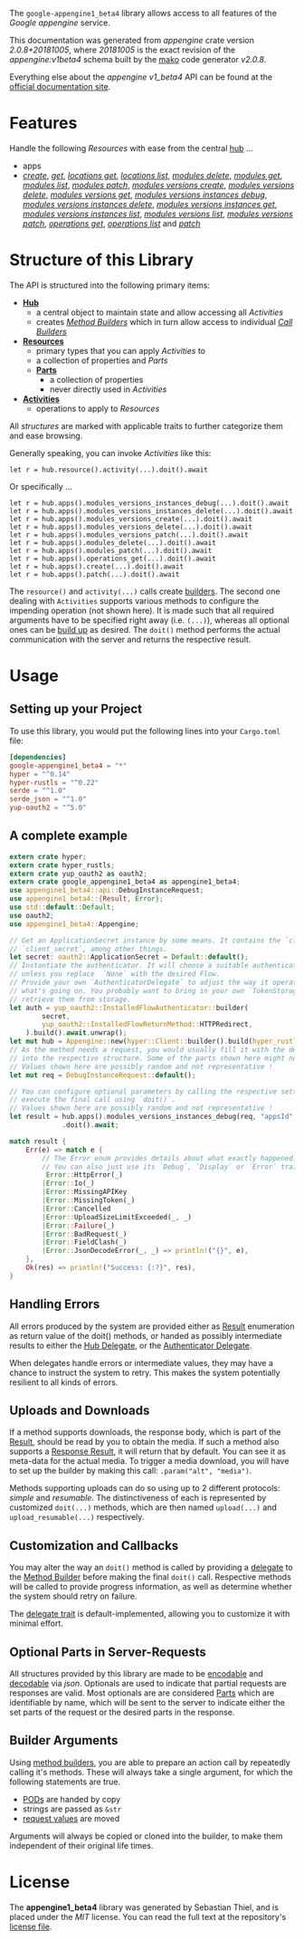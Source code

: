 <!---
DO NOT EDIT !
This file was generated automatically from 'src/mako/api/README.md.mako'
DO NOT EDIT !
-->
The `google-appengine1_beta4` library allows access to all features of the *Google appengine* service.

This documentation was generated from *appengine* crate version *2.0.8+20181005*, where *20181005* is the exact revision of the *appengine:v1beta4* schema built by the [mako](http://www.makotemplates.org/) code generator *v2.0.8*.

Everything else about the *appengine* *v1_beta4* API can be found at the
[official documentation site](https://cloud.google.com/appengine/docs/admin-api/).
# Features

Handle the following *Resources* with ease from the central [hub](https://docs.rs/google-appengine1_beta4/2.0.8+20181005/google_appengine1_beta4/Appengine) ... 

* apps
 * [*create*](https://docs.rs/google-appengine1_beta4/2.0.8+20181005/google_appengine1_beta4/api::AppCreateCall), [*get*](https://docs.rs/google-appengine1_beta4/2.0.8+20181005/google_appengine1_beta4/api::AppGetCall), [*locations get*](https://docs.rs/google-appengine1_beta4/2.0.8+20181005/google_appengine1_beta4/api::AppLocationGetCall), [*locations list*](https://docs.rs/google-appengine1_beta4/2.0.8+20181005/google_appengine1_beta4/api::AppLocationListCall), [*modules delete*](https://docs.rs/google-appengine1_beta4/2.0.8+20181005/google_appengine1_beta4/api::AppModuleDeleteCall), [*modules get*](https://docs.rs/google-appengine1_beta4/2.0.8+20181005/google_appengine1_beta4/api::AppModuleGetCall), [*modules list*](https://docs.rs/google-appengine1_beta4/2.0.8+20181005/google_appengine1_beta4/api::AppModuleListCall), [*modules patch*](https://docs.rs/google-appengine1_beta4/2.0.8+20181005/google_appengine1_beta4/api::AppModulePatchCall), [*modules versions create*](https://docs.rs/google-appengine1_beta4/2.0.8+20181005/google_appengine1_beta4/api::AppModuleVersionCreateCall), [*modules versions delete*](https://docs.rs/google-appengine1_beta4/2.0.8+20181005/google_appengine1_beta4/api::AppModuleVersionDeleteCall), [*modules versions get*](https://docs.rs/google-appengine1_beta4/2.0.8+20181005/google_appengine1_beta4/api::AppModuleVersionGetCall), [*modules versions instances debug*](https://docs.rs/google-appengine1_beta4/2.0.8+20181005/google_appengine1_beta4/api::AppModuleVersionInstanceDebugCall), [*modules versions instances delete*](https://docs.rs/google-appengine1_beta4/2.0.8+20181005/google_appengine1_beta4/api::AppModuleVersionInstanceDeleteCall), [*modules versions instances get*](https://docs.rs/google-appengine1_beta4/2.0.8+20181005/google_appengine1_beta4/api::AppModuleVersionInstanceGetCall), [*modules versions instances list*](https://docs.rs/google-appengine1_beta4/2.0.8+20181005/google_appengine1_beta4/api::AppModuleVersionInstanceListCall), [*modules versions list*](https://docs.rs/google-appengine1_beta4/2.0.8+20181005/google_appengine1_beta4/api::AppModuleVersionListCall), [*modules versions patch*](https://docs.rs/google-appengine1_beta4/2.0.8+20181005/google_appengine1_beta4/api::AppModuleVersionPatchCall), [*operations get*](https://docs.rs/google-appengine1_beta4/2.0.8+20181005/google_appengine1_beta4/api::AppOperationGetCall), [*operations list*](https://docs.rs/google-appengine1_beta4/2.0.8+20181005/google_appengine1_beta4/api::AppOperationListCall) and [*patch*](https://docs.rs/google-appengine1_beta4/2.0.8+20181005/google_appengine1_beta4/api::AppPatchCall)




# Structure of this Library

The API is structured into the following primary items:

* **[Hub](https://docs.rs/google-appengine1_beta4/2.0.8+20181005/google_appengine1_beta4/Appengine)**
    * a central object to maintain state and allow accessing all *Activities*
    * creates [*Method Builders*](https://docs.rs/google-appengine1_beta4/2.0.8+20181005/google_appengine1_beta4/client::MethodsBuilder) which in turn
      allow access to individual [*Call Builders*](https://docs.rs/google-appengine1_beta4/2.0.8+20181005/google_appengine1_beta4/client::CallBuilder)
* **[Resources](https://docs.rs/google-appengine1_beta4/2.0.8+20181005/google_appengine1_beta4/client::Resource)**
    * primary types that you can apply *Activities* to
    * a collection of properties and *Parts*
    * **[Parts](https://docs.rs/google-appengine1_beta4/2.0.8+20181005/google_appengine1_beta4/client::Part)**
        * a collection of properties
        * never directly used in *Activities*
* **[Activities](https://docs.rs/google-appengine1_beta4/2.0.8+20181005/google_appengine1_beta4/client::CallBuilder)**
    * operations to apply to *Resources*

All *structures* are marked with applicable traits to further categorize them and ease browsing.

Generally speaking, you can invoke *Activities* like this:

```Rust,ignore
let r = hub.resource().activity(...).doit().await
```

Or specifically ...

```ignore
let r = hub.apps().modules_versions_instances_debug(...).doit().await
let r = hub.apps().modules_versions_instances_delete(...).doit().await
let r = hub.apps().modules_versions_create(...).doit().await
let r = hub.apps().modules_versions_delete(...).doit().await
let r = hub.apps().modules_versions_patch(...).doit().await
let r = hub.apps().modules_delete(...).doit().await
let r = hub.apps().modules_patch(...).doit().await
let r = hub.apps().operations_get(...).doit().await
let r = hub.apps().create(...).doit().await
let r = hub.apps().patch(...).doit().await
```

The `resource()` and `activity(...)` calls create [builders][builder-pattern]. The second one dealing with `Activities` 
supports various methods to configure the impending operation (not shown here). It is made such that all required arguments have to be 
specified right away (i.e. `(...)`), whereas all optional ones can be [build up][builder-pattern] as desired.
The `doit()` method performs the actual communication with the server and returns the respective result.

# Usage

## Setting up your Project

To use this library, you would put the following lines into your `Cargo.toml` file:

```toml
[dependencies]
google-appengine1_beta4 = "*"
hyper = "^0.14"
hyper-rustls = "^0.22"
serde = "^1.0"
serde_json = "^1.0"
yup-oauth2 = "^5.0"
```

## A complete example

```Rust
extern crate hyper;
extern crate hyper_rustls;
extern crate yup_oauth2 as oauth2;
extern crate google_appengine1_beta4 as appengine1_beta4;
use appengine1_beta4::api::DebugInstanceRequest;
use appengine1_beta4::{Result, Error};
use std::default::Default;
use oauth2;
use appengine1_beta4::Appengine;

// Get an ApplicationSecret instance by some means. It contains the `client_id` and 
// `client_secret`, among other things.
let secret: oauth2::ApplicationSecret = Default::default();
// Instantiate the authenticator. It will choose a suitable authentication flow for you, 
// unless you replace  `None` with the desired Flow.
// Provide your own `AuthenticatorDelegate` to adjust the way it operates and get feedback about 
// what's going on. You probably want to bring in your own `TokenStorage` to persist tokens and
// retrieve them from storage.
let auth = yup_oauth2::InstalledFlowAuthenticator::builder(
        secret,
        yup_oauth2::InstalledFlowReturnMethod::HTTPRedirect,
    ).build().await.unwrap();
let mut hub = Appengine::new(hyper::Client::builder().build(hyper_rustls::HttpsConnector::with_native_roots()), auth);
// As the method needs a request, you would usually fill it with the desired information
// into the respective structure. Some of the parts shown here might not be applicable !
// Values shown here are possibly random and not representative !
let mut req = DebugInstanceRequest::default();

// You can configure optional parameters by calling the respective setters at will, and
// execute the final call using `doit()`.
// Values shown here are possibly random and not representative !
let result = hub.apps().modules_versions_instances_debug(req, "appsId", "modulesId", "versionsId", "instancesId")
             .doit().await;

match result {
    Err(e) => match e {
        // The Error enum provides details about what exactly happened.
        // You can also just use its `Debug`, `Display` or `Error` traits
         Error::HttpError(_)
        |Error::Io(_)
        |Error::MissingAPIKey
        |Error::MissingToken(_)
        |Error::Cancelled
        |Error::UploadSizeLimitExceeded(_, _)
        |Error::Failure(_)
        |Error::BadRequest(_)
        |Error::FieldClash(_)
        |Error::JsonDecodeError(_, _) => println!("{}", e),
    },
    Ok(res) => println!("Success: {:?}", res),
}

```
## Handling Errors

All errors produced by the system are provided either as [Result](https://docs.rs/google-appengine1_beta4/2.0.8+20181005/google_appengine1_beta4/client::Result) enumeration as return value of
the doit() methods, or handed as possibly intermediate results to either the 
[Hub Delegate](https://docs.rs/google-appengine1_beta4/2.0.8+20181005/google_appengine1_beta4/client::Delegate), or the [Authenticator Delegate](https://docs.rs/yup-oauth2/*/yup_oauth2/trait.AuthenticatorDelegate.html).

When delegates handle errors or intermediate values, they may have a chance to instruct the system to retry. This 
makes the system potentially resilient to all kinds of errors.

## Uploads and Downloads
If a method supports downloads, the response body, which is part of the [Result](https://docs.rs/google-appengine1_beta4/2.0.8+20181005/google_appengine1_beta4/client::Result), should be
read by you to obtain the media.
If such a method also supports a [Response Result](https://docs.rs/google-appengine1_beta4/2.0.8+20181005/google_appengine1_beta4/client::ResponseResult), it will return that by default.
You can see it as meta-data for the actual media. To trigger a media download, you will have to set up the builder by making
this call: `.param("alt", "media")`.

Methods supporting uploads can do so using up to 2 different protocols: 
*simple* and *resumable*. The distinctiveness of each is represented by customized 
`doit(...)` methods, which are then named `upload(...)` and `upload_resumable(...)` respectively.

## Customization and Callbacks

You may alter the way an `doit()` method is called by providing a [delegate](https://docs.rs/google-appengine1_beta4/2.0.8+20181005/google_appengine1_beta4/client::Delegate) to the 
[Method Builder](https://docs.rs/google-appengine1_beta4/2.0.8+20181005/google_appengine1_beta4/client::CallBuilder) before making the final `doit()` call. 
Respective methods will be called to provide progress information, as well as determine whether the system should 
retry on failure.

The [delegate trait](https://docs.rs/google-appengine1_beta4/2.0.8+20181005/google_appengine1_beta4/client::Delegate) is default-implemented, allowing you to customize it with minimal effort.

## Optional Parts in Server-Requests

All structures provided by this library are made to be [encodable](https://docs.rs/google-appengine1_beta4/2.0.8+20181005/google_appengine1_beta4/client::RequestValue) and 
[decodable](https://docs.rs/google-appengine1_beta4/2.0.8+20181005/google_appengine1_beta4/client::ResponseResult) via *json*. Optionals are used to indicate that partial requests are responses 
are valid.
Most optionals are are considered [Parts](https://docs.rs/google-appengine1_beta4/2.0.8+20181005/google_appengine1_beta4/client::Part) which are identifiable by name, which will be sent to 
the server to indicate either the set parts of the request or the desired parts in the response.

## Builder Arguments

Using [method builders](https://docs.rs/google-appengine1_beta4/2.0.8+20181005/google_appengine1_beta4/client::CallBuilder), you are able to prepare an action call by repeatedly calling it's methods.
These will always take a single argument, for which the following statements are true.

* [PODs][wiki-pod] are handed by copy
* strings are passed as `&str`
* [request values](https://docs.rs/google-appengine1_beta4/2.0.8+20181005/google_appengine1_beta4/client::RequestValue) are moved

Arguments will always be copied or cloned into the builder, to make them independent of their original life times.

[wiki-pod]: http://en.wikipedia.org/wiki/Plain_old_data_structure
[builder-pattern]: http://en.wikipedia.org/wiki/Builder_pattern
[google-go-api]: https://github.com/google/google-api-go-client

# License
The **appengine1_beta4** library was generated by Sebastian Thiel, and is placed 
under the *MIT* license.
You can read the full text at the repository's [license file][repo-license].

[repo-license]: https://github.com/Byron/google-apis-rsblob/main/LICENSE.md
